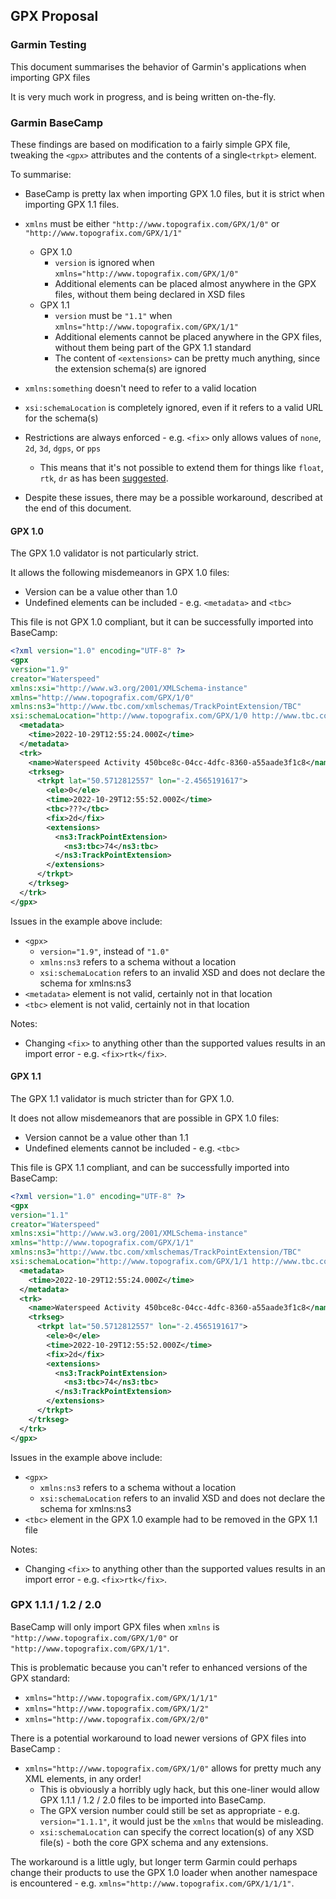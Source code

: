 ## GPX Proposal

### Garmin Testing

This document summarises  the behavior of Garmin's applications when importing GPX files

It is very much work in progress, and is being written on-the-fly.



### Garmin BaseCamp

These findings are based on modification to a fairly simple  GPX file, tweaking the `<gpx>` attributes and the contents of a single`<trkpt>` element.

To summarise:

- BaseCamp is pretty lax when importing GPX 1.0 files, but it is strict when importing GPX 1.1 files.
- `xmlns` must be either `"http://www.topografix.com/GPX/1/0"` or `"http://www.topografix.com/GPX/1/1"`
  - GPX 1.0
    - `version` is ignored when `xmlns="http://www.topografix.com/GPX/1/0"`
    - Additional elements can be placed almost anywhere in the GPX files, without them being declared in XSD files
  - GPX 1.1
    - `version` must be `"1.1"` when `xmlns="http://www.topografix.com/GPX/1/1"`
    - Additional elements cannot be placed anywhere in the GPX files, without them being part of the GPX 1.1 standard
    - The content of `<extensions>` can be pretty much anything, since the extension schema(s) are ignored
- `xmlns:something` doesn't need to refer to a valid location
- `xsi:schemaLocation` is completely ignored, even if it refers to a valid URL for the schema(s)
- Restrictions are always enforced - e.g. `<fix>` only allows values of `none`, `2d`, `3d`, `dgps`, or `pps`
  - This means that it's not possible to extend them for things like `float`, `rtk`, `dr` as has been [suggested](fix-type.md).

- Despite these issues, there may be a possible workaround, described at the end of this document.



#### GPX 1.0

The GPX 1.0 validator is not particularly strict.

It allows the following misdemeanors in GPX 1.0 files:

- Version can be a value other than 1.0
- Undefined elements can be included - e.g. `<metadata>` and `<tbc>`

This file is not GPX 1.0 compliant, but it can be successfully imported into BaseCamp:

```xml
<?xml version="1.0" encoding="UTF-8" ?>
<gpx 
version="1.9"
creator="Waterspeed"
xmlns:xsi="http://www.w3.org/2001/XMLSchema-instance"
xmlns="http://www.topografix.com/GPX/1/0"
xmlns:ns3="http://www.tbc.com/xmlschemas/TrackPointExtension/TBC"
xsi:schemaLocation="http://www.topografix.com/GPX/1/0 http://www.tbc.com/xmlschemas/GPX/TBC">
  <metadata>
    <time>2022-10-29T12:55:24.000Z</time>
  </metadata>
  <trk>
    <name>Waterspeed Activity 450bce8c-04cc-4dfc-8360-a55aade3f1c8</name>
    <trkseg>
      <trkpt lat="50.5712812557" lon="-2.4565191617">
        <ele>0</ele>
        <time>2022-10-29T12:55:52.000Z</time>
        <tbc>???</tbc>
        <fix>2d</fix>
        <extensions>
          <ns3:TrackPointExtension>
            <ns3:tbc>74</ns3:tbc>
          </ns3:TrackPointExtension>
        </extensions>
      </trkpt>
    </trkseg>
  </trk>
</gpx>
```

Issues in the example above include:

- `<gpx>`
  - `version="1.9"`, instead of `"1.0"`
  - `xmlns:ns3` refers to a schema without a location
  - `xsi:schemaLocation` refers to an invalid XSD and does not declare the schema for xmlns:ns3
- `<metadata>` element is not valid, certainly not in that location
- `<tbc>` element is not valid, certainly not in that location

Notes:

- Changing `<fix>` to anything other than the supported values results in an import error - e.g. `<fix>rtk</fix>`.



#### GPX 1.1

The GPX 1.1 validator is much stricter than for GPX 1.0.

It does not allow misdemeanors that are possible in GPX 1.0 files:

- Version cannot be a value other than 1.1
- Undefined elements cannot be included - e.g. `<tbc>`

This file is GPX 1.1 compliant, and can be successfully imported into BaseCamp:

```xml
<?xml version="1.0" encoding="UTF-8" ?>
<gpx 
version="1.1"
creator="Waterspeed"
xmlns:xsi="http://www.w3.org/2001/XMLSchema-instance"
xmlns="http://www.topografix.com/GPX/1/1"
xmlns:ns3="http://www.tbc.com/xmlschemas/TrackPointExtension/TBC"
xsi:schemaLocation="http://www.topografix.com/GPX/1/1 http://www.tbc.com/xmlschemas/GPX/TBC">
  <metadata>
    <time>2022-10-29T12:55:24.000Z</time>
  </metadata>
  <trk>
    <name>Waterspeed Activity 450bce8c-04cc-4dfc-8360-a55aade3f1c8</name>
    <trkseg>
      <trkpt lat="50.5712812557" lon="-2.4565191617">
        <ele>0</ele>
        <time>2022-10-29T12:55:52.000Z</time>
        <fix>2d</fix>
        <extensions>
          <ns3:TrackPointExtension>
            <ns3:tbc>74</ns3:tbc>
          </ns3:TrackPointExtension>
        </extensions>
      </trkpt>
    </trkseg>
  </trk>
</gpx>
```

Issues in the example above include:

- `<gpx>`
  - `xmlns:ns3` refers to a schema without a location
  - `xsi:schemaLocation` refers to an invalid XSD and does not declare the schema for xmlns:ns3
- `<tbc>` element in the GPX 1.0 example had to be removed in the GPX 1.1 file

Notes:

- Changing `<fix>` to anything other than the supported values results in an import error - e.g. `<fix>rtk</fix>`.



### GPX 1.1.1 / 1.2 / 2.0

BaseCamp will only import GPX files when  `xmlns` is `"http://www.topografix.com/GPX/1/0"` or `"http://www.topografix.com/GPX/1/1"`.

This is problematic because you can't refer to enhanced versions of the GPX standard:

- `xmlns="http://www.topografix.com/GPX/1/1/1"`
- `xmlns="http://www.topografix.com/GPX/1/2"`
- `xmlns="http://www.topografix.com/GPX/2/0"`

There is a potential workaround to load newer versions of GPX files into BaseCamp :

- `xmlns="http://www.topografix.com/GPX/1/0"` allows for pretty much any XML elements, in any order!
  - This is obviously a horribly ugly hack, but this one-liner would allow GPX 1.1.1 / 1.2 / 2.0 files to be imported into BaseCamp.
  - The GPX version number could still be set as appropriate - e.g. `version="1.1.1"`, it would just be the `xmlns` that would be misleading.
  - `xsi:schemaLocation` can specify the correct location(s) of any XSD file(s) - both the core GPX schema and any extensions.

The workaround is a little ugly, but longer term Garmin could perhaps change their products to use the GPX 1.0 loader when another namespace is encountered - e.g. `xmlns="http://www.topografix.com/GPX/1/1/1"`.
